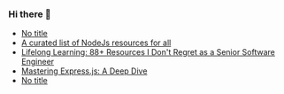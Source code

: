 ### Hi there 👋
<!-- daily.dev BOOKMARKS:START -->
- [No title](https://app.daily.dev/posts/7wVUjwqzg?utm_source=rss&utm_medium=bookmarks&utm_campaign=mBzS9yGu2kYgKY4tuhxYN)
- [A curated list of NodeJs resources for all](https://app.daily.dev/posts/BGBmMs93o?utm_source=rss&utm_medium=bookmarks&utm_campaign=mBzS9yGu2kYgKY4tuhxYN)
- [Lifelong Learning: 88+ Resources I Don&#39;t Regret as a Senior Software Engineer](https://app.daily.dev/posts/d7gxvHgpY?utm_source=rss&utm_medium=bookmarks&utm_campaign=mBzS9yGu2kYgKY4tuhxYN)
- [Mastering Express.js: A Deep Dive](https://app.daily.dev/posts/7eO2CbCkR?utm_source=rss&utm_medium=bookmarks&utm_campaign=mBzS9yGu2kYgKY4tuhxYN)
- [No title](https://app.daily.dev/posts/wHfwmZE8J?utm_source=rss&utm_medium=bookmarks&utm_campaign=mBzS9yGu2kYgKY4tuhxYN)
<!-- daily.dev BOOKMARKS:END -->
<!--
**nirmal-patel-s/nirmal-patel-s** is a ✨ _special_ ✨ repository because its `README.md` (this file) appears on your GitHub profile.

Here are some ideas to get you started:

- 🔭 I’m currently working on ...
- 🌱 I’m currently learning ...
- 👯 I’m looking to collaborate on ...
- 🤔 I’m looking for help with ...
- 💬 Ask me about ...
- 📫 How to reach me: ...
- 😄 Pronouns: ...
- ⚡ Fun fact: ...
-->

